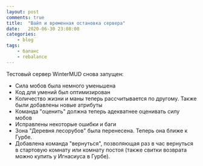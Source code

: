 ```yaml
---
layout: post
comments: true
title:	"Вайп и временная остановка сервера"
date:	2020-06-30 23:08:00
categories:
    - blog
tags:
    - баланс
    - rebalance
---
```


Тестовый сервер WinterMUD снова запущен:
* Сила мобов была немного уменьшена
* Код для умений был оптимизирован
* Количество жизни и маны теперь рассчитывается по другому. Также были добавлены новые атрибуты
* Команда "оценить" должна теперь адекватнее оценивать силу мобов
* Исправлены некоторые ошибки и баги
* Зона "Деревня лесорубов" была перенесена. Теперь она ближе к Гурбе.
* Добавлена команда "вернуться", позволяющая раз в час вернуться в стартовую комнату или комнату постоя (также свитки возврата можно купить у Игнасиуса в Гурбе).
